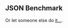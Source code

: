 ## JSON Benchmark

Or let someone else do [it...](http://blog.takipi.com/the-ultimate-json-library-json-simple-vs-gson-vs-jackson-vs-json/).
